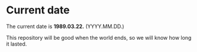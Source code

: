 # Current date

The current date is **1989.03.22.** (YYYY.MM.DD.)

This repository will be good when the world ends, so we will know how long it lasted.
